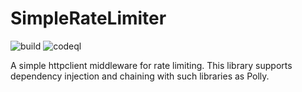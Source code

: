# SimpleRateLimiter

![build](https://github.com/andyjmorgan/DonkeyWork.Dev.SimpleRateLimiter/actions/workflows/dotnet-build.yml/badge.svg) ![codeql](https://github.com/andyjmorgan/DonkeyWork.Dev.SimpleRateLimiter/actions/workflows/codeql.yml/badge.svg)

A simple httpclient middleware for rate limiting. This library supports dependency injection and chaining with such libraries as Polly.
